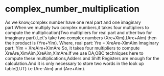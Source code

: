 # complex_number_multiplication
As we know,complex number have one real part and one imaginary part.When we multiply two complex numbers,it takes four multipliers to compute the multiplication(Two multipliers for real part and other two for imaginary part).Let's take two complex numbers (Xre+Xim),(Are+Aim) then their product is (Yre+Yim).
   Where,
                           real part:            Yre = XreAre-XimAim
                           Imaginary part:       Yim = XreAim+XimAre
So, it takes four multipliers to compute XreAre,XimAim,XreAim,XimAre.If we use DA,OBC techniques here to compute these multiplications,Adders and Shift Registers are enough for the calculation.And it is only necessary to store two words in the look up table(LUT) i.e (Are-Aim) and (Are+Aim). 
